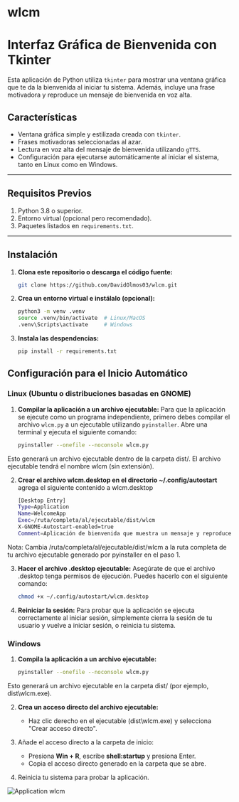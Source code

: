 # wlcm

# Interfaz Gráfica de Bienvenida con Tkinter

Esta aplicación de Python utiliza `tkinter` para mostrar una ventana gráfica que te da la bienvenida al iniciar tu sistema. Además, incluye una frase motivadora y reproduce un mensaje de bienvenida en voz alta.

## Características

- Ventana gráfica simple y estilizada creada con `tkinter`.
- Frases motivadoras seleccionadas al azar.
- Lectura en voz alta del mensaje de bienvenida utilizando `gTTS`.
- Configuración para ejecutarse automáticamente al iniciar el sistema, tanto en Linux como en Windows.

---

## Requisitos Previos

1. Python 3.8 o superior.
2. Entorno virtual (opcional pero recomendado).
3. Paquetes listados en `requirements.txt`.

---

## Instalación

1. **Clona este repositorio o descarga el código fuente:**
   ```bash
   git clone https://github.com/DavidOlmos03/wlcm.git

2. **Crea un entorno virtual e instálalo (opcional):**
    ```bash
    python3 -m venv .venv
    source .venv/bin/activate  # Linux/MacOS
    .venv\Scripts\activate     # Windows

3. **Instala las despendencias:**
    ```bash
    pip install -r requirements.txt

## Configuración para el Inicio Automático

### Linux (Ubuntu o distribuciones basadas en GNOME)

1. **Compilar la aplicación a un archivo ejecutable:**
   Para que la aplicación se ejecute como un programa independiente, primero debes compilar el archivo `wlcm.py` a un ejecutable utilizando `pyinstaller`. Abre una terminal y ejecuta el siguiente comando:
   ```bash
   pyinstaller --onefile --noconsole wlcm.py

Esto generará un archivo ejecutable dentro de la carpeta dist/. El archivo ejecutable tendrá el nombre wlcm (sin extensión).

2. **Crear el archivo wlcm.desktop en el directorio ~/.config/autostart**
    agrega el siguiente contenido a wlcm.desktop
    ```bash
    [Desktop Entry]
    Type=Application
    Name=WelcomeApp
    Exec=/ruta/completa/al/ejecutable/dist/wlcm
    X-GNOME-Autostart-enabled=true
    Comment=Aplicación de bienvenida que muestra un mensaje y reproduce audio

Nota: Cambia /ruta/completa/al/ejecutable/dist/wlcm a la ruta completa de tu archivo ejecutable generado por pyinstaller en el paso 1.

3. **Hacer el archivo .desktop ejecutable:** Asegúrate de que el archivo .desktop tenga permisos de ejecución. Puedes hacerlo con el siguiente comando:
    ```bash
    chmod +x ~/.config/autostart/wlcm.desktop
4. **Reiniciar la sesión:** Para probar que la aplicación se ejecuta correctamente al iniciar sesión, simplemente cierra la sesión de tu usuario y vuelve a iniciar sesión, o reinicia tu sistema.

### Windows

1. **Compila la aplicación a un archivo ejecutable:**
    ```bash
    pyinstaller --onefile --noconsole wlcm.py
Esto generará un archivo ejecutable en la carpeta dist/ (por ejemplo, dist\wlcm.exe).

2. **Crea un acceso directo del archivo ejecutable:**
   - Haz clic derecho en el ejecutable (dist\wlcm.exe) y selecciona "Crear acceso directo".

3. Añade el acceso directo a la carpeta de inicio:
    - Presiona **Win + R**, escribe **shell:startup** y presiona Enter.
    - Copia el acceso directo generado en la carpeta que se abre.

4. Reinicia tu sistema para probar la aplicación.


![Application wlcm](./assets/imgs/imgREADME.png "Wlcm")

